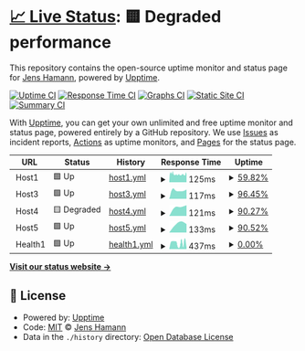 # [📈 Live Status](https://hamannjens.github.io/upptime): <!--live status--> **🟨 Degraded performance**

This repository contains the open-source uptime monitor and status page for [Jens Hamann](https://hamannjens.github.io/upptime), powered by [Upptime](https://github.com/upptime/upptime).

[![Uptime CI](https://github.com/hamannjens/upptime/workflows/Uptime%20CI/badge.svg)](https://github.com/hamannjens/upptime/actions?query=workflow%3A%22Uptime+CI%22)
[![Response Time CI](https://github.com/hamannjens/upptime/workflows/Response%20Time%20CI/badge.svg)](https://github.com/hamannjens/upptime/actions?query=workflow%3A%22Response+Time+CI%22)
[![Graphs CI](https://github.com/hamannjens/upptime/workflows/Graphs%20CI/badge.svg)](https://github.com/hamannjens/upptime/actions?query=workflow%3A%22Graphs+CI%22)
[![Static Site CI](https://github.com/hamannjens/upptime/workflows/Static%20Site%20CI/badge.svg)](https://github.com/hamannjens/upptime/actions?query=workflow%3A%22Static+Site+CI%22)
[![Summary CI](https://github.com/hamannjens/upptime/workflows/Summary%20CI/badge.svg)](https://github.com/hamannjens/upptime/actions?query=workflow%3A%22Summary+CI%22)

With [Upptime](https://upptime.js.org), you can get your own unlimited and free uptime monitor and status page, powered entirely by a GitHub repository. We use [Issues](https://github.com/hamannjens/upptime/issues) as incident reports, [Actions](https://github.com/hamannjens/upptime/actions) as uptime monitors, and [Pages](https://hamannjens.github.io/upptime) for the status page.

<!--start: status pages-->
<!-- This summary is generated by Upptime (https://github.com/upptime/upptime) -->
<!-- Do not edit this manually, your changes will be overwritten -->
<!-- prettier-ignore -->
| URL | Status | History | Response Time | Uptime |
| --- | ------ | ------- | ------------- | ------ |
| <img alt="" src="https://icons.duckduckgo.com/ip3/null.ico" height="13"> Host1 | 🟩 Up | [host1.yml](https://github.com/hamannjens/upptime/commits/HEAD/history/host1.yml) | <details><summary><img alt="Response time graph" src="./graphs/host1/response-time-week.png" height="20"> 125ms</summary><br><a href="https://status.jenshamann.solutions/history/host1"><img alt="Response time 125" src="https://img.shields.io/endpoint?url=https%3A%2F%2Fraw.githubusercontent.com%2Fhamannjens%2Fupptime%2FHEAD%2Fapi%2Fhost1%2Fresponse-time.json"></a><br><a href="https://status.jenshamann.solutions/history/host1"><img alt="24-hour response time 127" src="https://img.shields.io/endpoint?url=https%3A%2F%2Fraw.githubusercontent.com%2Fhamannjens%2Fupptime%2FHEAD%2Fapi%2Fhost1%2Fresponse-time-day.json"></a><br><a href="https://status.jenshamann.solutions/history/host1"><img alt="7-day response time 125" src="https://img.shields.io/endpoint?url=https%3A%2F%2Fraw.githubusercontent.com%2Fhamannjens%2Fupptime%2FHEAD%2Fapi%2Fhost1%2Fresponse-time-week.json"></a><br><a href="https://status.jenshamann.solutions/history/host1"><img alt="30-day response time 125" src="https://img.shields.io/endpoint?url=https%3A%2F%2Fraw.githubusercontent.com%2Fhamannjens%2Fupptime%2FHEAD%2Fapi%2Fhost1%2Fresponse-time-month.json"></a><br><a href="https://status.jenshamann.solutions/history/host1"><img alt="1-year response time 128" src="https://img.shields.io/endpoint?url=https%3A%2F%2Fraw.githubusercontent.com%2Fhamannjens%2Fupptime%2FHEAD%2Fapi%2Fhost1%2Fresponse-time-year.json"></a></details> | <details><summary><a href="https://status.jenshamann.solutions/history/host1">59.82%</a></summary><a href="https://status.jenshamann.solutions/history/host1"><img alt="All-time uptime 93.90%" src="https://img.shields.io/endpoint?url=https%3A%2F%2Fraw.githubusercontent.com%2Fhamannjens%2Fupptime%2FHEAD%2Fapi%2Fhost1%2Fuptime.json"></a><br><a href="https://status.jenshamann.solutions/history/host1"><img alt="24-hour uptime 95.29%" src="https://img.shields.io/endpoint?url=https%3A%2F%2Fraw.githubusercontent.com%2Fhamannjens%2Fupptime%2FHEAD%2Fapi%2Fhost1%2Fuptime-day.json"></a><br><a href="https://status.jenshamann.solutions/history/host1"><img alt="7-day uptime 59.82%" src="https://img.shields.io/endpoint?url=https%3A%2F%2Fraw.githubusercontent.com%2Fhamannjens%2Fupptime%2FHEAD%2Fapi%2Fhost1%2Fuptime-week.json"></a><br><a href="https://status.jenshamann.solutions/history/host1"><img alt="30-day uptime 11.86%" src="https://img.shields.io/endpoint?url=https%3A%2F%2Fraw.githubusercontent.com%2Fhamannjens%2Fupptime%2FHEAD%2Fapi%2Fhost1%2Fuptime-month.json"></a><br><a href="https://status.jenshamann.solutions/history/host1"><img alt="1-year uptime 87.25%" src="https://img.shields.io/endpoint?url=https%3A%2F%2Fraw.githubusercontent.com%2Fhamannjens%2Fupptime%2FHEAD%2Fapi%2Fhost1%2Fuptime-year.json"></a></details>
| <img alt="" src="https://icons.duckduckgo.com/ip3/null.ico" height="13"> Host3 | 🟩 Up | [host3.yml](https://github.com/hamannjens/upptime/commits/HEAD/history/host3.yml) | <details><summary><img alt="Response time graph" src="./graphs/host3/response-time-week.png" height="20"> 117ms</summary><br><a href="https://status.jenshamann.solutions/history/host3"><img alt="Response time 117" src="https://img.shields.io/endpoint?url=https%3A%2F%2Fraw.githubusercontent.com%2Fhamannjens%2Fupptime%2FHEAD%2Fapi%2Fhost3%2Fresponse-time.json"></a><br><a href="https://status.jenshamann.solutions/history/host3"><img alt="24-hour response time 117" src="https://img.shields.io/endpoint?url=https%3A%2F%2Fraw.githubusercontent.com%2Fhamannjens%2Fupptime%2FHEAD%2Fapi%2Fhost3%2Fresponse-time-day.json"></a><br><a href="https://status.jenshamann.solutions/history/host3"><img alt="7-day response time 117" src="https://img.shields.io/endpoint?url=https%3A%2F%2Fraw.githubusercontent.com%2Fhamannjens%2Fupptime%2FHEAD%2Fapi%2Fhost3%2Fresponse-time-week.json"></a><br><a href="https://status.jenshamann.solutions/history/host3"><img alt="30-day response time 117" src="https://img.shields.io/endpoint?url=https%3A%2F%2Fraw.githubusercontent.com%2Fhamannjens%2Fupptime%2FHEAD%2Fapi%2Fhost3%2Fresponse-time-month.json"></a><br><a href="https://status.jenshamann.solutions/history/host3"><img alt="1-year response time 117" src="https://img.shields.io/endpoint?url=https%3A%2F%2Fraw.githubusercontent.com%2Fhamannjens%2Fupptime%2FHEAD%2Fapi%2Fhost3%2Fresponse-time-year.json"></a></details> | <details><summary><a href="https://status.jenshamann.solutions/history/host3">96.45%</a></summary><a href="https://status.jenshamann.solutions/history/host3"><img alt="All-time uptime 96.45%" src="https://img.shields.io/endpoint?url=https%3A%2F%2Fraw.githubusercontent.com%2Fhamannjens%2Fupptime%2FHEAD%2Fapi%2Fhost3%2Fuptime.json"></a><br><a href="https://status.jenshamann.solutions/history/host3"><img alt="24-hour uptime 96.45%" src="https://img.shields.io/endpoint?url=https%3A%2F%2Fraw.githubusercontent.com%2Fhamannjens%2Fupptime%2FHEAD%2Fapi%2Fhost3%2Fuptime-day.json"></a><br><a href="https://status.jenshamann.solutions/history/host3"><img alt="7-day uptime 96.45%" src="https://img.shields.io/endpoint?url=https%3A%2F%2Fraw.githubusercontent.com%2Fhamannjens%2Fupptime%2FHEAD%2Fapi%2Fhost3%2Fuptime-week.json"></a><br><a href="https://status.jenshamann.solutions/history/host3"><img alt="30-day uptime 96.45%" src="https://img.shields.io/endpoint?url=https%3A%2F%2Fraw.githubusercontent.com%2Fhamannjens%2Fupptime%2FHEAD%2Fapi%2Fhost3%2Fuptime-month.json"></a><br><a href="https://status.jenshamann.solutions/history/host3"><img alt="1-year uptime 96.45%" src="https://img.shields.io/endpoint?url=https%3A%2F%2Fraw.githubusercontent.com%2Fhamannjens%2Fupptime%2FHEAD%2Fapi%2Fhost3%2Fuptime-year.json"></a></details>
| <img alt="" src="https://icons.duckduckgo.com/ip3/null.ico" height="13"> Host4 | 🟨 Degraded | [host4.yml](https://github.com/hamannjens/upptime/commits/HEAD/history/host4.yml) | <details><summary><img alt="Response time graph" src="./graphs/host4/response-time-week.png" height="20"> 121ms</summary><br><a href="https://status.jenshamann.solutions/history/host4"><img alt="Response time 121" src="https://img.shields.io/endpoint?url=https%3A%2F%2Fraw.githubusercontent.com%2Fhamannjens%2Fupptime%2FHEAD%2Fapi%2Fhost4%2Fresponse-time.json"></a><br><a href="https://status.jenshamann.solutions/history/host4"><img alt="24-hour response time 121" src="https://img.shields.io/endpoint?url=https%3A%2F%2Fraw.githubusercontent.com%2Fhamannjens%2Fupptime%2FHEAD%2Fapi%2Fhost4%2Fresponse-time-day.json"></a><br><a href="https://status.jenshamann.solutions/history/host4"><img alt="7-day response time 121" src="https://img.shields.io/endpoint?url=https%3A%2F%2Fraw.githubusercontent.com%2Fhamannjens%2Fupptime%2FHEAD%2Fapi%2Fhost4%2Fresponse-time-week.json"></a><br><a href="https://status.jenshamann.solutions/history/host4"><img alt="30-day response time 121" src="https://img.shields.io/endpoint?url=https%3A%2F%2Fraw.githubusercontent.com%2Fhamannjens%2Fupptime%2FHEAD%2Fapi%2Fhost4%2Fresponse-time-month.json"></a><br><a href="https://status.jenshamann.solutions/history/host4"><img alt="1-year response time 121" src="https://img.shields.io/endpoint?url=https%3A%2F%2Fraw.githubusercontent.com%2Fhamannjens%2Fupptime%2FHEAD%2Fapi%2Fhost4%2Fresponse-time-year.json"></a></details> | <details><summary><a href="https://status.jenshamann.solutions/history/host4">90.27%</a></summary><a href="https://status.jenshamann.solutions/history/host4"><img alt="All-time uptime 90.27%" src="https://img.shields.io/endpoint?url=https%3A%2F%2Fraw.githubusercontent.com%2Fhamannjens%2Fupptime%2FHEAD%2Fapi%2Fhost4%2Fuptime.json"></a><br><a href="https://status.jenshamann.solutions/history/host4"><img alt="24-hour uptime 90.27%" src="https://img.shields.io/endpoint?url=https%3A%2F%2Fraw.githubusercontent.com%2Fhamannjens%2Fupptime%2FHEAD%2Fapi%2Fhost4%2Fuptime-day.json"></a><br><a href="https://status.jenshamann.solutions/history/host4"><img alt="7-day uptime 90.27%" src="https://img.shields.io/endpoint?url=https%3A%2F%2Fraw.githubusercontent.com%2Fhamannjens%2Fupptime%2FHEAD%2Fapi%2Fhost4%2Fuptime-week.json"></a><br><a href="https://status.jenshamann.solutions/history/host4"><img alt="30-day uptime 90.27%" src="https://img.shields.io/endpoint?url=https%3A%2F%2Fraw.githubusercontent.com%2Fhamannjens%2Fupptime%2FHEAD%2Fapi%2Fhost4%2Fuptime-month.json"></a><br><a href="https://status.jenshamann.solutions/history/host4"><img alt="1-year uptime 90.27%" src="https://img.shields.io/endpoint?url=https%3A%2F%2Fraw.githubusercontent.com%2Fhamannjens%2Fupptime%2FHEAD%2Fapi%2Fhost4%2Fuptime-year.json"></a></details>
| <img alt="" src="https://icons.duckduckgo.com/ip3/null.ico" height="13"> Host5 | 🟩 Up | [host5.yml](https://github.com/hamannjens/upptime/commits/HEAD/history/host5.yml) | <details><summary><img alt="Response time graph" src="./graphs/host5/response-time-week.png" height="20"> 133ms</summary><br><a href="https://status.jenshamann.solutions/history/host5"><img alt="Response time 133" src="https://img.shields.io/endpoint?url=https%3A%2F%2Fraw.githubusercontent.com%2Fhamannjens%2Fupptime%2FHEAD%2Fapi%2Fhost5%2Fresponse-time.json"></a><br><a href="https://status.jenshamann.solutions/history/host5"><img alt="24-hour response time 133" src="https://img.shields.io/endpoint?url=https%3A%2F%2Fraw.githubusercontent.com%2Fhamannjens%2Fupptime%2FHEAD%2Fapi%2Fhost5%2Fresponse-time-day.json"></a><br><a href="https://status.jenshamann.solutions/history/host5"><img alt="7-day response time 133" src="https://img.shields.io/endpoint?url=https%3A%2F%2Fraw.githubusercontent.com%2Fhamannjens%2Fupptime%2FHEAD%2Fapi%2Fhost5%2Fresponse-time-week.json"></a><br><a href="https://status.jenshamann.solutions/history/host5"><img alt="30-day response time 133" src="https://img.shields.io/endpoint?url=https%3A%2F%2Fraw.githubusercontent.com%2Fhamannjens%2Fupptime%2FHEAD%2Fapi%2Fhost5%2Fresponse-time-month.json"></a><br><a href="https://status.jenshamann.solutions/history/host5"><img alt="1-year response time 133" src="https://img.shields.io/endpoint?url=https%3A%2F%2Fraw.githubusercontent.com%2Fhamannjens%2Fupptime%2FHEAD%2Fapi%2Fhost5%2Fresponse-time-year.json"></a></details> | <details><summary><a href="https://status.jenshamann.solutions/history/host5">90.52%</a></summary><a href="https://status.jenshamann.solutions/history/host5"><img alt="All-time uptime 90.52%" src="https://img.shields.io/endpoint?url=https%3A%2F%2Fraw.githubusercontent.com%2Fhamannjens%2Fupptime%2FHEAD%2Fapi%2Fhost5%2Fuptime.json"></a><br><a href="https://status.jenshamann.solutions/history/host5"><img alt="24-hour uptime 90.52%" src="https://img.shields.io/endpoint?url=https%3A%2F%2Fraw.githubusercontent.com%2Fhamannjens%2Fupptime%2FHEAD%2Fapi%2Fhost5%2Fuptime-day.json"></a><br><a href="https://status.jenshamann.solutions/history/host5"><img alt="7-day uptime 90.52%" src="https://img.shields.io/endpoint?url=https%3A%2F%2Fraw.githubusercontent.com%2Fhamannjens%2Fupptime%2FHEAD%2Fapi%2Fhost5%2Fuptime-week.json"></a><br><a href="https://status.jenshamann.solutions/history/host5"><img alt="30-day uptime 90.52%" src="https://img.shields.io/endpoint?url=https%3A%2F%2Fraw.githubusercontent.com%2Fhamannjens%2Fupptime%2FHEAD%2Fapi%2Fhost5%2Fuptime-month.json"></a><br><a href="https://status.jenshamann.solutions/history/host5"><img alt="1-year uptime 90.52%" src="https://img.shields.io/endpoint?url=https%3A%2F%2Fraw.githubusercontent.com%2Fhamannjens%2Fupptime%2FHEAD%2Fapi%2Fhost5%2Fuptime-year.json"></a></details>
| <img alt="" src="https://icons.duckduckgo.com/ip3/null.ico" height="13"> Health1 | 🟩 Up | [health1.yml](https://github.com/hamannjens/upptime/commits/HEAD/history/health1.yml) | <details><summary><img alt="Response time graph" src="./graphs/health1/response-time-week.png" height="20"> 437ms</summary><br><a href="https://status.jenshamann.solutions/history/health1"><img alt="Response time 529" src="https://img.shields.io/endpoint?url=https%3A%2F%2Fraw.githubusercontent.com%2Fhamannjens%2Fupptime%2FHEAD%2Fapi%2Fhealth1%2Fresponse-time.json"></a><br><a href="https://status.jenshamann.solutions/history/health1"><img alt="24-hour response time 392" src="https://img.shields.io/endpoint?url=https%3A%2F%2Fraw.githubusercontent.com%2Fhamannjens%2Fupptime%2FHEAD%2Fapi%2Fhealth1%2Fresponse-time-day.json"></a><br><a href="https://status.jenshamann.solutions/history/health1"><img alt="7-day response time 437" src="https://img.shields.io/endpoint?url=https%3A%2F%2Fraw.githubusercontent.com%2Fhamannjens%2Fupptime%2FHEAD%2Fapi%2Fhealth1%2Fresponse-time-week.json"></a><br><a href="https://status.jenshamann.solutions/history/health1"><img alt="30-day response time 437" src="https://img.shields.io/endpoint?url=https%3A%2F%2Fraw.githubusercontent.com%2Fhamannjens%2Fupptime%2FHEAD%2Fapi%2Fhealth1%2Fresponse-time-month.json"></a><br><a href="https://status.jenshamann.solutions/history/health1"><img alt="1-year response time 539" src="https://img.shields.io/endpoint?url=https%3A%2F%2Fraw.githubusercontent.com%2Fhamannjens%2Fupptime%2FHEAD%2Fapi%2Fhealth1%2Fresponse-time-year.json"></a></details> | <details><summary><a href="https://status.jenshamann.solutions/history/health1">0.00%</a></summary><a href="https://status.jenshamann.solutions/history/health1"><img alt="All-time uptime 0.00%" src="https://img.shields.io/endpoint?url=https%3A%2F%2Fraw.githubusercontent.com%2Fhamannjens%2Fupptime%2FHEAD%2Fapi%2Fhealth1%2Fuptime.json"></a><br><a href="https://status.jenshamann.solutions/history/health1"><img alt="24-hour uptime 85.54%" src="https://img.shields.io/endpoint?url=https%3A%2F%2Fraw.githubusercontent.com%2Fhamannjens%2Fupptime%2FHEAD%2Fapi%2Fhealth1%2Fuptime-day.json"></a><br><a href="https://status.jenshamann.solutions/history/health1"><img alt="7-day uptime 0.00%" src="https://img.shields.io/endpoint?url=https%3A%2F%2Fraw.githubusercontent.com%2Fhamannjens%2Fupptime%2FHEAD%2Fapi%2Fhealth1%2Fuptime-week.json"></a><br><a href="https://status.jenshamann.solutions/history/health1"><img alt="30-day uptime 0.00%" src="https://img.shields.io/endpoint?url=https%3A%2F%2Fraw.githubusercontent.com%2Fhamannjens%2Fupptime%2FHEAD%2Fapi%2Fhealth1%2Fuptime-month.json"></a><br><a href="https://status.jenshamann.solutions/history/health1"><img alt="1-year uptime 0.00%" src="https://img.shields.io/endpoint?url=https%3A%2F%2Fraw.githubusercontent.com%2Fhamannjens%2Fupptime%2FHEAD%2Fapi%2Fhealth1%2Fuptime-year.json"></a></details>

<!--end: status pages-->

[**Visit our status website →**](https://hamannjens.github.io/upptime)

## 📄 License

- Powered by: [Upptime](https://github.com/upptime/upptime)
- Code: [MIT](./LICENSE) © [Jens Hamann](https://hamannjens.github.io/upptime)
- Data in the `./history` directory: [Open Database License](https://opendatacommons.org/licenses/odbl/1-0/)
